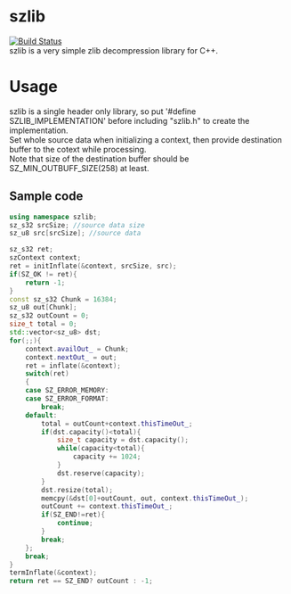 # szlib
[![Build Status](https://travis-ci.org/taqu/szlib.svg?branch=master)](https://travis-ci.org/taqu/szlib)  
szlib is a very simple zlib decompression library for C++.

# Usage
szlib is a single header only library, so put '#define SZLIB_IMPLEMENTATION' before including "szlib.h" to create the implementation.  
Set whole source data when initializing a context, then provide destination buffer to the cotext while processing.  
Note that size of the destination buffer should be SZ_MIN_OUTBUFF_SIZE(258) at least.  

## Sample code
```cpp
using namespace szlib;
sz_s32 srcSize; //source data size
sz_u8 src[srcSize]; //source data

sz_s32 ret;
szContext context;
ret = initInflate(&context, srcSize, src);
if(SZ_OK != ret){
    return -1;
}
const sz_s32 Chunk = 16384;
sz_u8 out[Chunk];
sz_s32 outCount = 0;
size_t total = 0;
std::vector<sz_u8> dst;
for(;;){
    context.availOut_ = Chunk;
    context.nextOut_ = out;
    ret = inflate(&context);
    switch(ret)
    {
    case SZ_ERROR_MEMORY:
    case SZ_ERROR_FORMAT:
        break;
    default:
        total = outCount+context.thisTimeOut_;
        if(dst.capacity()<total){
            size_t capacity = dst.capacity();
            while(capacity<total){
                capacity += 1024;
            }
            dst.reserve(capacity);
        }
        dst.resize(total);
        memcpy(&dst[0]+outCount, out, context.thisTimeOut_);
        outCount += context.thisTimeOut_;
        if(SZ_END!=ret){
            continue;
        }
        break;
    };
    break;
}
termInflate(&context);
return ret == SZ_END? outCount : -1;
```
